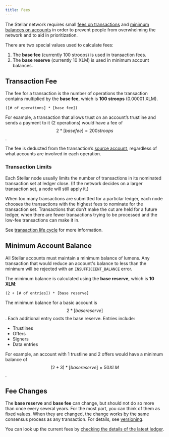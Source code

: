 ```yaml
---
title: Fees
---
```


The Stellar network requires small [fees on transactions](#transaction-fee) and [minimum balances on accounts](#minimum-account-balance) in order to prevent people from overwhelming the network and to aid in prioritization.

There are two special values used to calculate fees:

1. The **base fee** (currently 100 stroops) is used in transaction fees.
2. The **base reserve** (currently 10 XLM) is used in minimum account balances.


## Transaction Fee

The fee for a transaction is the number of operations the transaction contains multiplied by the **base fee**, which is **100 stroops** (0.00001 XLM).

```math-formula
([# of operations] * [base fee])
```

For example, a transaction that allows trust on an account’s trustline and sends a payment to it (2 operations) would have a fee of $$2 * [base fee] = 200 stroops$$.

The fee is deducted from the transaction’s [source account](./transactions.md#source-account), regardless of what accounts are involved in each operation.


### Transaction Limits

Each Stellar node usually limits the number of transactions in its nominated transaction set at ledger close. (If the network decides on a larger transaction set, a node will still apply it.) 

When too many transactions are submitted for a particlar ledger, each node chooses the transactions with the highest fees to nominate for the transaction set. Transactions that don’t make the cut are held for a future ledger, when there are fewer transactions trying to be processed and the low-fee transactions can make it in.

See [transaction life cycle](./transactions.md#life-cycle) for more information.


## Minimum Account Balance

All Stellar accounts must maintain a minimum balance of lumens. Any transaction that would reduce an account's balance to less than the minimum will be rejected with an `INSUFFICIENT_BALANCE` error.

The minimum balance is calculated using the **base reserve,** which is **10 XLM**:

```math-formula
(2 + [# of entries]) * [base reserve]
```

The minimum balance for a basic account is $$2 * [base reserve]$$. Each additional entry costs the base reserve. Entries include:

- Trustlines
- Offers
- Signers
- Data entries

For example, an account with 1 trustline and 2 offers would have a minimum balance of $$(2 + 3) * [base reserve] = 50 XLM$$.


## Fee Changes

The **base reserve** and **base fee** can change, but should not do so more than once every several years. For the most part, you can think of them as fixed values. When they are changed, the change works by the same consensus process as any transaction. For details, see [versioning](https://www.stellar.org/developers/guides/concepts/versioning.html).

You can look up the current fees by [checking the details of the latest ledger](../../horizon/reference/endpoints/ledgers-single.md).
